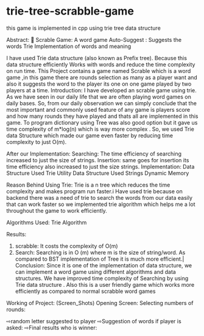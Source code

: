 # trie-tree-scrabble-game
this game is implemented in cpp using trie tree data structure

Abstract:
 Scrable Game: A word game
Auto-Suggest : Suggests the words
Trie Implementation of words and meaning

I have used Trie data structure (also known as Prefix tree). Because this data structure efficiently
Works with words and reduce the time complexity on run time. This Project contains a game named
Scrable which is a word game ,in this game there are rounds selection as many as a player want and
also it suggests the word to the player its one on one game played by two players at a time.
Introduction:
I have developed an scrable game using trie. As we have seen in our daily life that
we are often playing word games on daily bases. So, from our daily
observation we can simply conclude that the most important and commonly used feature of
any game is players score and how many rounds they have played and thats all are implemented
in this game.
To program dictionary using Tree was also good option but it gave us time complexity of
m*log(n) which is way more complex .
So, we used Trie data Structure which made our game even faster by reducing time
complexity to just O(m).

After our Implementation:
Searching: The time efficiency of searching increased to just the size of strings.
Insertion: same goes for insertion its time efficiency also increased to just the size strings.
Implementation:
Data Structure Used
Trie Utility Data Structure Used
Strings
Dynamic Memory

Reason Behind Using Trie:
Trie is a n tree which reduces the time complexity and makes program run faster.i
Have used trie because on backend there was a need of trie to search the words from our data
easily that can work faster so we implemented trie algorithm which helps me a lot throughout the game to work efficiently.

Algorithms Used:
Trie Algorithm

Results:
1. scrabble:
It costs the complexity of O(m)
2. Search:
Searching is in O (m) where m is the size of string/word. As compared
to BST implementation of Tree it is much more efficient.|
Conclusion:
Since it is one of the implementation of data structure, we can implement a word game using
different algorithms and data structures. We have improved time complexity of Searching by
using Trie data structure . Also this is a user friendly game which works more efficiently as compared
to normal scrabble word games

Working of Project: (Screen_Shots)
Opening Screen:
Selecting numbers of rounds:

⇨random letter suggested to player
⇨Suggestion of words if player is asked:
⇨Final results who is winner:
